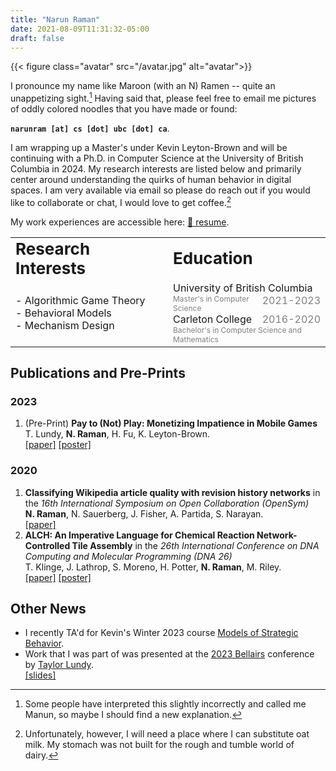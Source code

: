 ```yaml
---
title: "Narun Raman"
date: 2021-08-09T11:31:32-05:00
draft: false
---
```


<!-- ## a little about me -->
{{< figure class="avatar" src="/avatar.jpg" alt="avatar">}}

I pronounce my name like Maroon (with an N) Ramen -- quite an unappetizing sight.[^1] Having said that, please feel free to email me pictures of oddly colored noodles that you have made or found: 

**```narunram [at] cs [dot] ubc [dot] ca```**.  
<!-- <span style="color:#dc3545">narunram</span> [at] <span style="color:#dc3545">cs</span> [dot] <span style="color:#dc3545">ubc</span> [dot] <span style="color:#dc3545">ca</span>.   -->
<!-- ```narunram``` [<span style="color:#dc3545">at</span>] ```cs``` [<span style="color:#dc3545">dot</span>] ```ubc``` [<span style="color:#dc3545">dot</span>] ```ca```. -->

I am wrapping up a Master's under Kevin Leyton-Brown and will be continuing with a Ph.D. in Computer Science at the University of British Columbia in 2024.
My research interests are listed below and primarily center around understanding the quirks of human behavior in digital spaces. 
I am very available via email so please do reach out if you would like to collaborate or chat, I would love to get coffee.[^2] 

My work experiences are accessible here: [:bookmark_tabs: resume](resume.pdf).

<table>
<col style="width:50%">
<col style="width:50%">
 <tr>
    <td><b style="font-size:26px">Research Interests</b></td>
    <td><b style="font-size:26px">Education</b></td>
 </tr>
 <tr>
    <td>
    - Algorithmic Game Theory 
    <br>
    - Behavioral Models
    <br>
    - Mechanism Design
    </td>
    <td>
    <span style="float:left">University of British Columbia</span> <span style="color:grey;float:right">2021-2023</span> 
    <br>
    <span style="color:grey;font-size:12px">Master's in Computer Science</span>
    <br>
    <span style="float:left">Carleton College</span> <span style="color:grey;float:right">2016-2020</span> <br>
    <span style="color:grey;font-size:12px">Bachelor's in Computer Science and Mathematics</span>
    </td>
 </tr>
</table>


## Publications and Pre-Prints
### 2023
1. (Pre-Print) **Pay to (Not) Play: Monetizing Impatience in Mobile Games** <br> T. Lundy, **N. Raman**, H. Fu, K. Leyton-Brown. <br> [[paper]](#) [[poster]](ec2023.pdf)
### 2020
1. **Classifying Wikipedia article quality with revision history networks** in the *16th International Symposium on Open Collaboration (OpenSym)* <br> **N. Raman**, N. Sauerberg, J. Fisher, A. Partida, S. Narayan. <br> [[paper]](https://opensym.org/wp-content/uploads/2020/08/os20-paper-a5-raman.pdf) 
2. **ALCH: An Imperative Language for Chemical Reaction Network-Controlled Tile Assembly** in the *26th International Conference on DNA Computing and Molecular Programming (DNA 26)* <br>  T. Klinge, J. Lathrop, S. Moreno, H. Potter, **N. Raman**, M. Riley. <br> [[paper]](https://drops.dagstuhl.de/opus/volltexte/2020/12959/pdf/LIPIcs-DNA-2020-6.pdf)&nbsp;[[poster]](dna2019.pdf)

## Other News
- I recently TA'd for Kevin's Winter 2023 course [Models of Strategic Behavior](https://www.cs.ubc.ca/~kevinlb/teaching/cs532l/). 
- Work that I was part of was presented at the [2023 Bellairs](https://www.math.mcgill.ca/vetta/workshop.html) conference by [Taylor Lundy](https://www.cs.ubc.ca/~tlundy/). <br> [[slides]](bellairs.pptx)

<!-- ---------
## Work Experiences
<span style="font-size:19px;float:left">**Program Associate at Wells Fargo**</span> <span style="font-size:13px;float: right">Location: Minneapolis, MN</span>
<br />
<span style="font-size:13px;float:right">Dates: Jul. 2020&mdash;Jul. 2021</span>
> Worked in a variety of capacities in both SCRUM and Waterfall teams to develop front to back end technologies. Migrated the Loan Forgiveness Tool onto a newly built Java DB, leveraging REST and JavaDB. Fully built out QA for two microservices.

<span style="font-size:19px;float:left">**Software Engineer Intern at Overlay Inc.**</span> <span style="font-size:13px;float:right">Location: Menlo Park, CA</span>
<br>
<span style="font-size:13px;float:right">Dates: Jun. 2018&mdash;Sep. 2018</span>
> Built and deployed an edge detection algorithm for surveyors via iOS AR Camera application. Rebuilt existing framework, GPUImage, and deployed into existing codebase iterating with existing userbase.

<span style="font-size:19px;float:left">**Pilot R&D Intern at View Inc.**</span> <span style="font-size:13px;float:right">Location: Milpitas, CA</span>
<br>
<span style="font-size:13px;float:right">Dates: Jun. 2017&mdash;Sep. 2017</span>
> Conducted failure analysis of View's electrochromic glass. Automated the generation and FA for implementation into the workflow through simple computer vision tools.
 -->

[^1]: Some people have interpreted this slightly incorrectly and called me Manun, so maybe I should find a new explanation.
[^2]: Unfortunately, however, I will need a place where I can substitute oat milk. My stomach was not built for the rough and tumble world of dairy.
